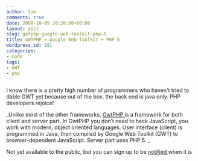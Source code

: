 ```yaml
---
author: tim
comments: true
date: 2008-10-09 20:28:00+00:00
layout: post
slug: gwtphp-google-web-toolkit-php-5
title: GWTPHP = Google Web Toolkit + PHP 5
wordpress_id: 181
categories:
- Code
tags:
- GWT
- php
---
```


I know there is a pretty high number of programmers who haven't tried to dable GWT yet because out of the box, the back end is java only. PHP developers rejoice!   

  

_Unlike most of the other frameworks, [GwtPHP ](http://www.gwtphp.com/)is a framework for both client and server part. In GwtPHP you don’t need to hack JavaScript, you work with modern, object oriented languages. User interface (client) is programmed in Java, then compiled by Google Web Toolkit (GWT) to browser-dependent JavaScript. Server part uses PHP 5. _  

  

Not yet available to the public, but you can sign up to be [notified ](http://www.gwtphp.com/download/)when it is

